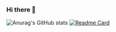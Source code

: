 ### Hi there 👋


![Anurag's GitHub stats](https://github-readme-stats.vercel.app/api?username=oscarlojr&show_icons=true&theme=gotham)
[![Readme Card](https://github-readme-stats.vercel.app/api/pin/?username=oscarlojr&repo=github-readme-stats)](https://github.com/oscarlojr/github-readme-stats)



<!--
**oscarlojr/oscarlojr** is a ✨ _special_ ✨ repository because its `README.md` (this file) appears on your GitHub profile.

Here are some ideas to get you started:

- 🔭 I’m currently working on ...
- 🌱 I’m currently learning ...
- 👯 I’m looking to collaborate on ...
- 🤔 I’m looking for help with ...
- 💬 Ask me about ...
- 📫 How to reach me: ...
- 😄 Pronouns: ...
- ⚡ Fun fact: ...
-->
